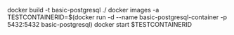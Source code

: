 docker build -t basic-postgresql ./
docker images -a
TESTCONTAINERID=$(docker run -d --name basic-postgresql-container -p 5432:5432 basic-postgresql)
docker start $TESTCONTAINERID
